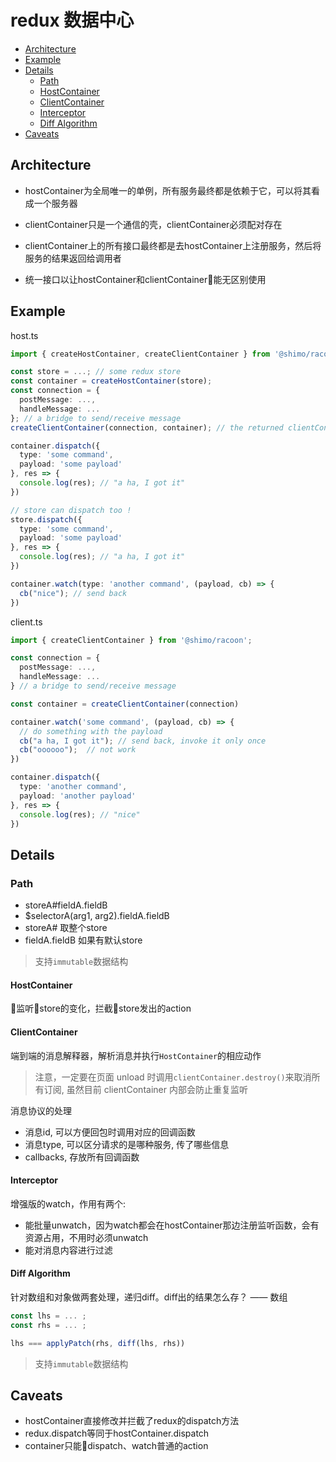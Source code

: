 # redux 数据中心


* [Architecture](#Architecture)
* [Example](#Example)
* [Details](#Details)
  * [Path](#Path)
  * [HostContainer](#HostContainer)
  * [ClientContainer](#ClientContainer)
  * [Interceptor](#Interceptor)
  * [Diff Algorithm](#Diff%20Algorithm)
* [Caveats](#Caveats)

## Architecture

* hostContainer为全局唯一的单例，所有服务最终都是依赖于它，可以将其看成一个服务器

* clientContainer只是一个通信的壳，clientContainer必须配对存在

* clientContainer上的所有接口最终都是去hostContainer上注册服务，然后将服务的结果返回给调用者

* 统一接口以让hostContainer和clientContainer能无区别使用


## Example

host.ts
```ts
import { createHostContainer, createClientContainer } from '@shimo/racoon';

const store = ...; // some redux store
const container = createHostContainer(store);
const connection = {
  postMessage: ...,
  handleMessage: ...
}; // a bridge to send/receive message
createClientContainer(connection, container); // the returned clientContainer is useless

container.dispatch({
  type: 'some command',
  payload: 'some payload'
}, res => {
  console.log(res); // "a ha, I got it"
})

// store can dispatch too !
store.dispatch({
  type: 'some command',
  payload: 'some payload'
}, res => {
  console.log(res); // "a ha, I got it"
})

container.watch(type: 'another command', (payload, cb) => {
  cb("nice"); // send back
})

```

client.ts
```ts
import { createClientContainer } from '@shimo/racoon';

const connection = {
  postMessage: ...,
  handleMessage: ...
} // a bridge to send/receive message

const container = createClientContainer(connection)

container.watch('some command', (payload, cb) => {
  // do something with the payload
  cb("a ha, I got it"); // send back, invoke it only once
  cb("oooooo");  // not work
})

container.dispatch({
  type: 'another command',
  payload: 'another payload'
}, res => {
  console.log(res); // "nice"
})
```

## Details

### Path
* storeA#fieldA.fieldB
* $selectorA(arg1, arg2).fieldA.fieldB
* storeA#   取整个store
* fieldA.fieldB 如果有默认store

> 支持`immutable`数据结构

#### HostContainer

监听store的变化，拦截store发出的action

#### ClientContainer

端到端的消息解释器，解析消息并执行`HostContainer`的相应动作

>  注意，一定要在页面 unload 时调用`clientContainer.destroy()`来取消所有订阅, 虽然目前 clientContainer 内部会防止重复监听

消息协议的处理

* 消息id, 可以方便回包时调用对应的回调函数
* 消息type, 可以区分请求的是哪种服务, 传了哪些信息
* callbacks, 存放所有回调函数


#### Interceptor

增强版的watch，作用有两个:
* 能批量unwatch，因为watch都会在hostContainer那边注册监听函数，会有资源占用，不用时必须unwatch
* 能对消息内容进行过滤


#### Diff Algorithm

针对数组和对象做两套处理，递归diff。diff出的结果怎么存？ —— 数组

```ts
const lhs = ... ;
const rhs = ... ;

lhs === applyPatch(rhs, diff(lhs, rhs))
```

> 支持`immutable`数据结构

## Caveats

* hostContainer直接修改并拦截了redux的dispatch方法
* redux.dispatch等同于hostContainer.dispatch
* container只能dispatch、watch普通的action